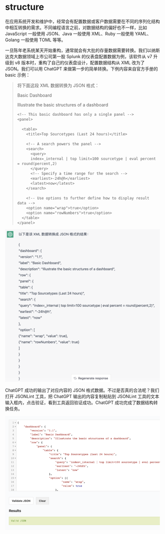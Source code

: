 # structure

在应用系统开发和维护中，经常会有配置数据或客户数据需要在不同的序列化结构中相互转换的需求。不同编程语言之前，对数据结构的偏好也不一样，比如 JavaScript 一般使用 JSON、Java 一般使用 XML、Ruby 一般使用 YAML、Golang 一般使用 TOML 等等。

一旦陈年老系统某天开始重构，通常就会有大批的存量数据需要转换。我们以纳斯达克大数据领域上市公司第一股 Splunk 的仪表盘配置数据为例，该软件从 v7 升级到 v8 版本时，重构了自己的仪表盘设计，配置数据结构从 XML 改为了 JSON。我们可以用 ChatGPT 来做第一步的简单转换。下例内容来自官方手册的 basic 示例：

> 将下面这段 XML 数据转换为 JSON 格式：
> <dashboard version="1.1">
>   <!-- A title for the dashboard -->
>   <label>Basic Dashboard</label>
>   
>   <!-- Provide a description -->
>   <description>Illustrate the basic structures of a dashboard</description>
> 
>   <!-- Place panels within rows -->
>   <row>
> 
>     <!-- This basic dashboard has only a single panel -->
>     <panel>
>     
>       <table>
>         <title>Top Sourcetypes (Last 24 hours)</title>
> 
>         <!-- A search powers the panel -->
>         <search>
>           <query>
>           index=_internal | top limit=100 sourcetype | eval percent = round(percent,2)
>           </query>
>           <!-- Specify a time range for the search -->
>           <earliest>-24h@h</earliest>
>           <latest>now</latest>
>         </search>
> 
>         <!-- Use options to further define how to display result data -->
>         <option name="wrap">true</option>
>         <option name="rowNumbers">true</option>
>       </table>
>     </panel>
>   </row>
> 
> </dashboard>

![](/images/awesome/structure.png)

ChatGPT 成功的输出了对应内容的 JSON 格式数据。不过是否真的合法呢？我们打开 JSONLint 工具，把 ChatGPT 输出的内容复制粘贴到 JSONLint 工具的文本输入框内，点击验证，看到工具返回验证成功。ChatGPT 成功完成了数据结构转换任务。

![](/images/awesome/structure-jsonlint.png)

